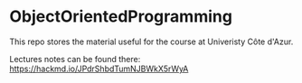# ObjectOrientedProgramming
This repo stores the material useful for the course at Univeristy Côte d'Azur.

Lectures notes can be found there: https://hackmd.io/JPdrShbdTumNJBWkX5rWyA